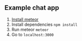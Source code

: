 Example chat app
----------------

1. [Install meteor](https://www.meteor.com/install)
2. Install dependencies
`npm install`
3. Run meteor 
`meteor`
4. Go to `localhost:3000`